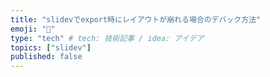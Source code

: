 ```yaml
---
title: "slidevでexport時にレイアウトが崩れる場合のデバック方法"
emoji: "🐛"
type: "tech" # tech: 技術記事 / idea: アイデア
topics: ["slidev"]
published: false
---
```


